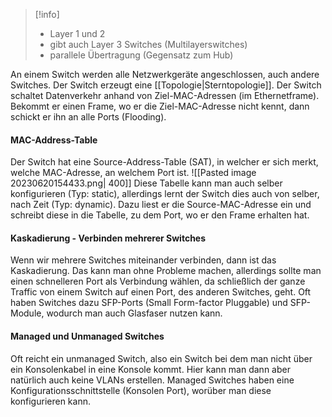 >[!info] 
>- Layer 1 und 2
>- gibt auch Layer 3 Switches (Multilayerswitches) 
>- parallele Übertragung (Gegensatz zum Hub)

An einem Switch werden alle Netzwerkgeräte angeschlossen, auch andere Switches. Der Switch erzeugt eine [[Topologie|Sterntopologie]].
Der Switch schaltet Datenverkehr anhand von Ziel-MAC-Adressen (im Ethernetframe).
Bekommt er einen Frame, wo er die Ziel-MAC-Adresse nicht kennt, dann schickt er ihn an alle Ports (Flooding).

#### MAC-Address-Table
Der Switch hat eine Source-Address-Table (SAT), in welcher er sich merkt, welche MAC-Adresse, an welchem Port ist.
![[Pasted image 20230620154433.png| 400]]
Diese Tabelle kann man auch selber konfigurieren (Typ: static), allerdings lernt der Switch dies auch von selber, nach Zeit (Typ: dynamic).
Dazu liest er die Source-MAC-Adresse ein und schreibt diese in die Tabelle, zu dem Port, wo er den Frame erhalten hat.

#### Kaskadierung - Verbinden mehrerer Switches
Wenn wir mehrere Switches miteinander verbinden, dann ist das Kaskadierung.
Das kann man ohne Probleme machen, allerdings sollte man einen schnelleren Port als Verbindung wählen, da schließlich der ganze Traffic von einem Switch auf einen Port, des anderen Switches, geht. Oft haben Switches dazu SFP-Ports (Small Form-factor Pluggable) und SFP-Module, wodurch man auch Glasfaser nutzen kann.

#### Managed und Unmanaged Switches
Oft reicht ein unmanaged Switch, also ein Switch bei dem man nicht über ein Konsolenkabel in eine Konsole kommt. Hier kann man dann aber natürlich auch keine VLANs erstellen.
Managed Switches haben eine Konfigurationsschnittstelle (Konsolen Port), worüber man diese konfigurieren kann.